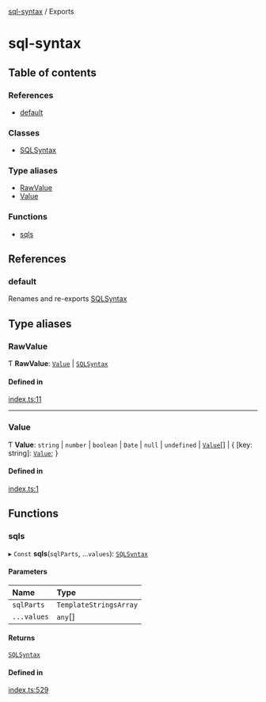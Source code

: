 [sql-syntax](README.md) / Exports

# sql-syntax

## Table of contents

### References

- [default](modules.md#default)

### Classes

- [SQLSyntax](classes/SQLSyntax.md)

### Type aliases

- [RawValue](modules.md#rawvalue)
- [Value](modules.md#value)

### Functions

- [sqls](modules.md#sqls)

## References

### default

Renames and re-exports [SQLSyntax](classes/SQLSyntax.md)

## Type aliases

### RawValue

Ƭ **RawValue**: [`Value`](modules.md#value) \| [`SQLSyntax`](classes/SQLSyntax.md)

#### Defined in

[index.ts:11](https://github.com/t83714/SQLSyntax/blob/6e5a264/src/index.ts#L11)

___

### Value

Ƭ **Value**: `string` \| `number` \| `boolean` \| `Date` \| ``null`` \| `undefined` \| [`Value`](modules.md#value)[] \| { [key: string]: [`Value`](modules.md#value);  }

#### Defined in

[index.ts:1](https://github.com/t83714/SQLSyntax/blob/6e5a264/src/index.ts#L1)

## Functions

### sqls

▸ `Const` **sqls**(`sqlParts`, ...`values`): [`SQLSyntax`](classes/SQLSyntax.md)

#### Parameters

| Name | Type |
| :------ | :------ |
| `sqlParts` | `TemplateStringsArray` |
| `...values` | `any`[] |

#### Returns

[`SQLSyntax`](classes/SQLSyntax.md)

#### Defined in

[index.ts:529](https://github.com/t83714/SQLSyntax/blob/6e5a264/src/index.ts#L529)
